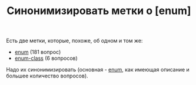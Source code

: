 ﻿---
title: "Синонимизировать метки о [enum]"
se.owner.user_id: 507426
se.owner.display_name: "wchistow"
se.owner.link: "https://ru.meta.stackoverflow.com/users/507426/wchistow"
se.link: "https://ru.meta.stackoverflow.com/questions/13073/%d0%a1%d0%b8%d0%bd%d0%be%d0%bd%d0%b8%d0%bc%d0%b8%d0%b7%d0%b8%d1%80%d0%be%d0%b2%d0%b0%d1%82%d1%8c-%d0%bc%d0%b5%d1%82%d0%ba%d0%b8-%d0%be-enum"
se.question_id: 13073
se.post_type: question
---
<p>Есть две метки, которые, похоже, об одном и том же:</p>
<ul>
<li><a href="https://ru.stackoverflow.com/questions/tagged/enum" class="post-tag" title="показать вопросы с меткой [enum]" aria-label="показать вопросы с меткой [enum]" rel="tag" aria-labelledby="tag-enum-tooltip-container">enum</a> (181 вопрос)</li>
<li><a href="https://ru.stackoverflow.com/questions/tagged/enum-class" class="post-tag" title="показать вопросы с меткой [enum-class]" aria-label="показать вопросы с меткой [enum-class]" rel="tag" aria-labelledby="tag-enum-class-tooltip-container">enum-class</a> (6 вопросов)</li>
</ul>
<p>Надо их синонимизировать (основная - <a href="https://ru.stackoverflow.com/questions/tagged/enum" class="post-tag" title="показать вопросы с меткой [enum]" aria-label="показать вопросы с меткой [enum]" rel="tag" aria-labelledby="tag-enum-tooltip-container">enum</a>, как имеющая описание и большее количество вопросов).</p>
